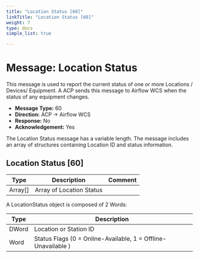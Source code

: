 ```yaml
---
title: "Location Status [60]"
linkTitle: "Location Status [60]"
weight: 7
type: docs
simple_list: true

---
```


# Message: Location Status

This message is used to report the current status of one or more Locations / Devices/ Equipment. 
A ACP sends this message to Airflow WCS when the status of any equipment changes.


<!-- -->
- **Message Type:** 60
- **Direction:** ACP → Airflow WCS
- **Response:** No
- **Acknowledgement:** Yes

<!-- -->

The Location Status message has a variable length. The message includes an array of structures containing Location ID and status information.
## Location Status [60]

|Type |Description |Comment |
|-----|------------|------------|
|Array[] |Array of Location Status | 



A LocationStatus object is composed of 2 Words:

|Type |Description |
|-----|------------|
|DWord |Location or Station ID |
|Word |Status Flags (0 = Online-Available, 1 = Offline-Unavailable )|

